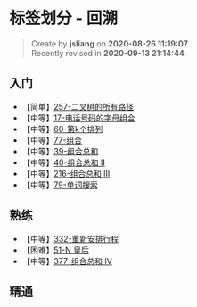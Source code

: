 标签划分 - 回溯
===

> Create by **jsliang** on **2020-08-26 11:19:07**  
> Recently revised in **2020-09-13 21:14:44**

## 入门

* 【简单】[257-二叉树的所有路径](https://leetcode-cn.com/problems/binary-tree-paths/)
* 【中等】[17-电话号码的字母组合](https://leetcode-cn.com/problems/letter-combinations-of-a-phone-number/)
* 【中等】[60-第k个排列](https://leetcode-cn.com/problems/permutation-sequence/)
* 【中等】[77-组合](https://leetcode-cn.com/problems/combinations/)
* 【中等】[39-组合总和](https://leetcode-cn.com/problems/combination-sum/)
* 【中等】[40-组合总和 II](https://leetcode-cn.com/problems/combination-sum-ii/)
* 【中等】[216-组合总和 III](https://leetcode-cn.com/problems/combination-sum-iii/)
* 【中等】[79-单词搜索](https://leetcode-cn.com/problems/word-search/)

## 熟练

* 【中等】[332-重新安排行程](https://leetcode-cn.com/problems/reconstruct-itinerary/)
* 【困难】[51-N 皇后](https://leetcode-cn.com/problems/n-queens/)
* 【中等】[377-组合总和 Ⅳ](https://leetcode-cn.com/problems/combination-sum-iv/)

## 精通